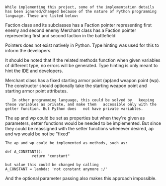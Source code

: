 	While implementing this project, some of the implementation details has been ignored/changed because of the nature of Python programming language. These are listed below:

Faction class and its subclasses has a Faction pointer representing first enemy and second enemy
Merchant class has a Faction pointer representing first and second faction in the battlefield

Pointers does not exist natively in Python. Type hinting was used for this to inform the developers.

It should be noted that if the related methods function when given variables of different type, no errors will be generated. Type hinting is only meant to hint the IDE and developers.


  

Merchant class has a fixed starting armor point (ap)and weapon point (wp). The constructor should optionally take the starting weapon point and starting armor point attributes.
	
	   In other programming language, this could be solved by 	keeping these variables as private, and make them 	accessible only with the getter function. But Python does 	not have private variables.
	

The ap and wp could be set as properties but when they're given as parameters, setter functions would be needed to be implemented. But since they could be reassigned with the setter functions whenever desired, ap and wp would be not be "fixed"


	The ap and wp could be implemented as methods, such as:

	def A_CONSTANT():
    			return "constant" 

	but value this could be changed by calling
	A_CONSTANT = lambda: 'not constant anymore :/'

And the optional parameter passing also makes this approach impossible.



